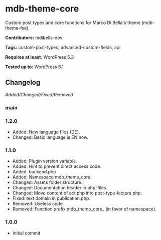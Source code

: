 # mdb-theme-core
Custom post types and core functions for Marco Di Bella's theme (mdb-theme-fse).

__Contributors:__ mdibella-dev

__Tags:__  custom-post-types, advanced-custom-fields, api

__Requires at least:__ WordPress 5.3  

__Tested up to:__ WordPress 6.1  

## Changelog
*Added/Changed/Fixed/Removed*


### main


### 1.2.0
* Added: New language files (DE).
* Changed: Basic language is EN now.


### 1.1.0
* Added: Plugin version variable.
* Added: Hint to prevent direct access code.
* Added: backend.php
* Added: Namespace mdb_theme_core.
* Changed: Assets folder structure.
* Changed: Documentation header in php-files.
* Changed: Move content of acf.php into post-type-lecture.php.
* Fixed: text domain in publication.php.
* Removed: Useless code.
* Removed: Function prefix mdb_theme_core_ (in favor of namespace).


### 1.0.0
* Initial commit
